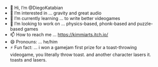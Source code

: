 - 👋 Hi, I’m @DiegoKatabian
- 👀 I’m interested in ... gravity and great audio
- 🌱 I’m currently learning ... to write better videogames
- 💞️ I’m looking to work on ... physics-based, phonk-based and puzzle-based games
- 📫 How to reach me ... https://kimmiarts.itch.io/
- 😄 Pronouns: ... he/him
- ⚡ Fun fact: ... i won a gamejam first prize for a toast-throwing videogame, you literally throw toast. and another character lasers it. toasts and lasers.

<!---
DiegoKatabian/DiegoKatabian is a ✨ special ✨ repository because its `README.md` (this file) appears on your GitHub profile.
You can click the Preview link to take a look at your changes.
--->
